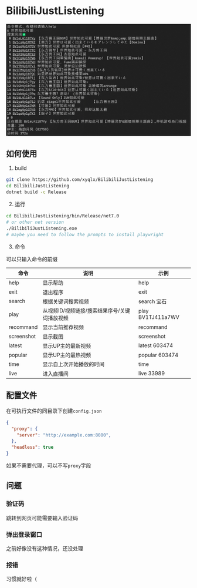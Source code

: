 # BilibiliJustListening

![](./images/screenshot1.png)

## 如何使用

1. build

```bash
git clone https://github.com/xyqlx/BilibiliJustListening
cd BilibiliJustListening
dotnet build -c Release
```

2. 运行

```bash
cd BilibiliJustListening/bin/Release/net7.0
# or other net version
./BilibiliJustListening.exe
# maybe you need to follow the prompts to install playwright
```

3. 命令

可以只输入命令的前缀

| 命令 | 说明 | 示例 |
| --- | --- | --- |
| help | 显示帮助 | help |
| exit | 退出程序 | exit |
| search | 根据关键词搜索视频 | search 宝石 |
| play | 从视频ID/视频链接/搜索结果序号/关键词播放视频 | play BV1TJ411a7WV |
| recommand | 显示当前推荐视频 | recommand |
| screenshot | 显示截图 | screenshot |
| latest | 显示UP主的最新视频 | latest 603474  |
| popular | 显示UP主的最热视频 | popular 603474 |
| time | 显示自上次开始播放的时间 | time |
| live | 进入直播间 | live 33989 |

## 配置文件

在可执行文件的同目录下创建`config.json`

```json
{
  "proxy": {
    "server": "http://example.com:8080",
  },
  "headless": true
}
```

如果不需要代理，可以不写`proxy`字段

## 问题

### 验证码

跳转到网页可能需要输入验证码

### 弹出登录窗口

之前好像没有这种情况，还没处理

### 报错

习惯就好啦（
